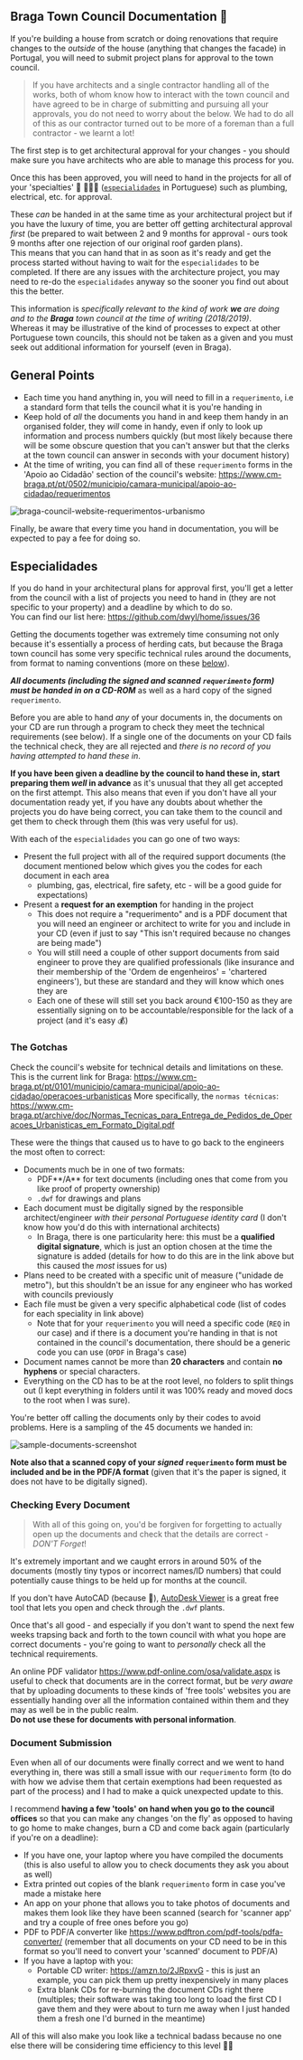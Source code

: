 ## Braga Town Council Documentation :bookmark_tabs:

If you're building a house from scratch or doing renovations that require
changes to the _outside_ of the house (anything that changes the facade) in
Portugal, you will need to submit project plans for approval to the town council.

> If you have architects and a single contractor handling all of the works, both
of whom know how to interact with the town council and have agreed to be in
charge of submitting and pursuing all your approvals, you do not need to worry
about the below. We had to do all of this as our contractor turned out to be
more of a foreman than a full contractor - we learnt a lot!

The first step is to get architectural approval for your changes - you should
make sure you have architects who are able to manage this process for you.

Once this has been approved, you will need to hand in the projects for all of
your 'specialties'  🔧 🔩🚿🚽 
([`especialidades`](https://translate.google.com/#view=home&op=translate&sl=pt&tl=en&text=especialidades) 
 in Portuguese)
such as plumbing, electrical,  etc. for approval.

These _can_ be handed in at the same time as your architectural project but if
you have the luxury of time, you are better off getting architectural approval
_first_ (be prepared to wait between 2 and 9 months for approval - ours took
9 months after one rejection of our original roof garden plans).  
This means that you can hand that in as soon as it's ready and get
the process started without having to wait for the `especialidades` to be
completed. If there are any issues with the architecture project, you may need to re-do
the `especialidades` anyway so the sooner you find out about this the better.

This information is _specifically relevant to the kind of work **we** are doing
and to the **Braga** town council at the time of writing (2018/2019)_.   
Whereas it may be illustrative of the kind of processes to expect at other
Portuguese town councils, this should not be taken as a given and you must
seek out additional information for yourself (even in Braga).


## General Points

+ Each time you hand anything in, you will need to fill in a `requerimento`,
i.e a standard form that tells the council what it is you're handing in
+ Keep hold of _all_ the documents you hand in and keep them handy in an
organised folder, they _will_ come in handy, even if only to look up information
and process numbers quickly (but most likely because there will be some
obscure question that you can't answer but that the clerks at the town council
can answer in seconds with your document history)
+ At the time of writing, you can find all of these `requerimento` forms in the
'Apoio ao Cidadão' section of the council's website:
 https://www.cm-braga.pt/pt/0502/municipio/camara-municipal/apoio-ao-cidadao/requerimentos

![braga-council-website-requerimentos-urbanismo](https://user-images.githubusercontent.com/4185328/55278597-50adfe00-5306-11e9-8ce3-b85dbe351612.png)

Finally, be aware that every time you hand in documentation, you will be expected
to pay a fee for doing so.

## Especialidades

If you do hand in your architectural plans for approval first, you'll get a
letter from the council with a list of projects you need
to hand in (they are not specific to your property) and a deadline by which to do so.   
You can find our list here: https://github.com/dwyl/home/issues/36 

Getting the documents together was extremely time consuming not only because
it's essentially a process of herding cats, but because the Braga town council
has some very specific technical rules around the documents,
from format to naming conventions (more on these [below](#the-gotchas)).

***All documents (including the signed and scanned `requerimento` form)
must be handed in on a CD-ROM*** as well as a hard copy of the signed `requerimento`.

Before you are able to hand _any_ of your documents in, the documents on your
CD are run through a program to check they meet the technical requirements
(see below). If a single one of the documents on your CD fails the
technical check, they are all rejected and _there is no record of you having
attempted to hand these in_.

**If you have been given a deadline by the council
to hand these in, start preparing them _well_ in advance** as it's unusual that
they all get accepted on the first attempt. This also means that even if you
don't have all your documentation ready yet, if you have any doubts about whether
the projects you do have being correct, you can take them to the council and get
them to check through them (this was very useful for us).

With each of the `especialidades` you can go one of two ways:
+ Present the full project with all of the required support documents (the document
  mentioned below which gives you the codes for each document in each area
  - plumbing, gas, electrical, fire safety, etc - will be a good guide for expectations)
+ Present a **request for an exemption** for handing in the project
  + This does not require a "requerimento" and is a PDF document that you will
  need an engineer or architect to write for you and include in your CD
  (even if just to say "This isn't required because no changes are being made")
  + You will still need a couple of other support documents from said engineer to
  prove they are qualified professionals (like insurance and their membership of
  the 'Ordem de engenheiros' = 'chartered engineers'), 
  but these are standard and they will know which ones they are
  + Each one of these will still set you back around €100-150 as they are essentially
  signing on to be accountable/responsible for the lack of a project (and it's easy 💰)

### The Gotchas

Check the council's website for technical details and limitations on these.  
This is the current link for Braga: https://www.cm-braga.pt/pt/0101/municipio/camara-municipal/apoio-ao-cidadao/operacoes-urbanisticas
More specifically, the `normas técnicas`: https://www.cm-braga.pt/archive/doc/Normas_Tecnicas_para_Entrega_de_Pedidos_de_Operacoes_Urbanisticas_em_Formato_Digital.pdf

These were the things that caused us to have to go back to the engineers the most
often to correct:
+ Documents much be in one of two formats:
  + PDF**/A** for text documents (including ones that come from you like proof of property ownership)
  + `.dwf` for drawings and plans
+ Each document must be digitally signed by the responsible architect/engineer
_with their personal Portuguese identity card_ (I don't know how you'd do this with
international architects)
  + In Braga, there is one particularity here: this must be a **qualified digital
  signature**, which is just an option chosen at the time the signature is added
  (details for how to do this are in the link above but this caused the _most_
    issues for us)
+ Plans need to be created with a specific unit of measure ("unidade de metro"),
but this shouldn't be an issue for any engineer who has worked with councils previously
+ Each file must be given a very specific alphabetical code (list of codes for
each speciality in link above)
  + Note that for your `requerimento` you will need a specific code (`REQ` in our
    case) and if there is a document you're handing in that is not contained in
    the council's documentation, there should be a generic code you can use (`OPDF` in Braga's case)
+ Document names cannot be more than **20 characters** and contain **no hyphens**
or special characters.
+ Everything on the CD has to be at the root level, 
no folders to split things out 
(I kept everything in folders until it was 100% ready and
  moved docs to the root when I was sure).


You're better off calling the documents only by their codes to avoid problems.
Here is a sampling of the 45 documents we handed in:

![sample-documents-screenshot](https://user-images.githubusercontent.com/4185328/55279567-bf448900-5311-11e9-86eb-a48d799e1eda.png)

**Note also that a scanned copy of your _signed_ `requerimento` form 
must be included and be in the PDF/A format** 
(given that it's the paper is signed, it does not have to be digitally signed).

### Checking Every Document

> With all of this going on, you'd be forgiven for forgetting to actually open up
the documents and check that the details are correct - _DON'T Forget_!

It's extremely important and we caught errors in around 50% of the documents
(mostly tiny typos or incorrect names/ID numbers) that could potentially cause
things to be held up for months at the council.

If you don't have AutoCAD (because 💸),
[AutoDesk Viewer](https://viewer.autodesk.com) is a great free tool that
lets you open and check through the `.dwf` plants.

Once that's all good - and especially if you don't want to spend the next few weeks
trapsing back and forth to the town council with what you hope are correct documents -
you're going to want to _personally_ check all the technical requirements.

An online PDF validator https://www.pdf-online.com/osa/validate.aspx is useful 
to check that documents are in the correct format, but be _very aware_ that by
uploading documents to these kinds of 'free tools' websites you are essentially
handing over all the information contained
within them and they may as well be in the public realm.  
**Do not use these for documents with personal information**.


### Document Submission

Even when all of our documents were finally correct and we went to hand everything
in, there was still a small issue with our `requerimento` form (to do with how
we advise them that certain exemptions had been requested as part of the process)
and I had to make a quick unexpected update to this.

I recommend **having a few 'tools' on hand when you go to the council offices**
so that you can make any changes 'on the fly' as
opposed to having to go home to make changes, burn a CD and come back again
(particularly if you're on a deadline):
+ If you have one, your laptop where you have compiled the documents
 (this is also useful to allow you to check documents they ask you about as well)
+ Extra printed out copies of the blank `requerimento` form in case you've made a mistake here
+ An app on your phone that allows you to take photos of documents and makes them
look like they have been scanned (search for 'scanner app' and try a couple of free ones before you go)
+ PDF to PDF/A converter like https://www.pdftron.com/pdf-tools/pdfa-converter/
(remember that all documents on your CD need to be in this format so you'll need
to convert your 'scanned' document to PDF/A)
+ If you have a laptop with you:
  + Portable CD writer: https://amzn.to/2JRpxvG - this is just an example, 
  you can pick them up pretty inexpensively in many places
  + Extra blank CDs for re-burning the document CDs right there
  (multiples; their software was taking too long to load the first CD 
  I gave them and they were about to turn me away when I just handed them a fresh one I'd burned in the meantime)

All of this will also make you look like a technical badass because no one else
there will be considering time efficiency to this level 💃😂
